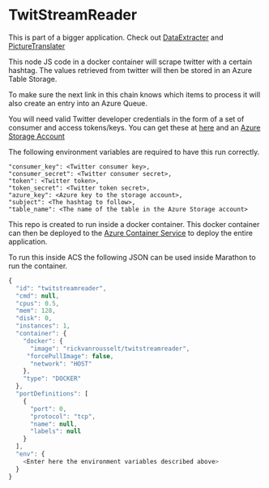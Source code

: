 ﻿# TwitStreamReader

This is part of a bigger application. Check out [DataExtracter](../../../../DataExtracter) and [PictureTranslater](../../../../PictureTranslater)


This node JS code in a docker container will scrape twitter with a certain hashtag. The values retrieved from twitter will then be
stored in an Azure Table Storage. 

To make sure the next link in this chain knows which items to process it will also create an entry into an Azure Queue.

You will need valid Twitter developer credentials in the form of a set of consumer and access tokens/keys. You can get these at [here](https://apps.twitter.com/) and an [Azure Storage Account](https://docs.microsoft.com/en-us/azure/storage/storage-create-storage-account#create-a-storage-account)

The following environment variables are required to have this run correctly.

    "consumer_key": <Twitter consumer key>,
    "consumer_secret": <Twitter consumer secret>,
    "token": <Twitter token>,
    "token_secret": <Twitter token secret>,
    "azure_key": <Azure key to the storage account>,
    "subject": <The hashtag to follow>,
    "table_name": <The name of the table in the Azure Storage account>

This repo is created to run inside a docker container. This docker container can then be deployed to the [Azure Container Service](https://azure.microsoft.com/en-us/services/container-service/) to deploy the entire application.

To run this inside ACS the following JSON can be used inside Marathon to run the container.

```javascript
{
  "id": "twitstreamreader",
  "cmd": null,
  "cpus": 0.5,
  "mem": 128,
  "disk": 0,
  "instances": 1,
  "container": {
    "docker": {
      "image": "rickvanrousselt/twitstreamreader",
     "forcePullImage": false,
      "network": "HOST"
    },
    "type": "DOCKER"
  },
  "portDefinitions": [
    {
      "port": 0,
      "protocol": "tcp",
      "name": null,
      "labels": null
    }
  ],
  "env": {
    <Enter here the environment variables described above>
  }
}
```

